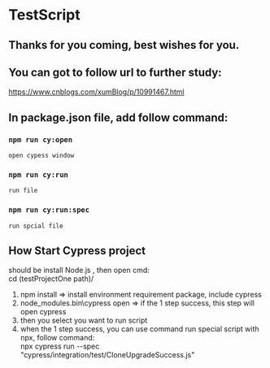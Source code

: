 # TestScript
## Thanks for you coming, best wishes for you.

## You can got to follow url to further study:  
https://www.cnblogs.com/xumBlog/p/10991467.html

## In package.json file, add follow command:  
### `npm run cy:open`            
    open cypess window
### `npm run cy:run`      
    run file
### `npm run cy:run:spec`      
    run spcial file

## How Start Cypress project
should be install Node.js , then open cmd:  
cd (testProjectOne path)/  
1. npm install => install environment requirement package, include cypress
2. node_modules\.bin\cypress open => if the 1 step success, this step will open cypress
3. then you select you want to run script
4. when the 1 step success, you can use command run special script with npx, follow command:  
   npx cypress run --spec "cypress/integration/test/CloneUpgradeSuccess.js"